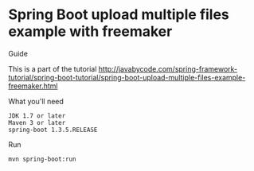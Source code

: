 # Spring Boot upload multiple files example with freemaker

Guide

This is a part of the tutorial http://javabycode.com/spring-framework-tutorial/spring-boot-tutorial/spring-boot-upload-multiple-files-example-freemaker.html

What you'll need

    JDK 1.7 or later
    Maven 3 or later
    spring-boot 1.3.5.RELEASE


Run

    mvn spring-boot:run
